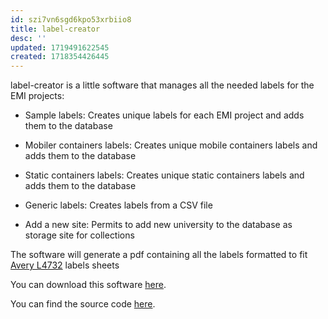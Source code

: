 ```yaml
---
id: szi7vn6sgd6kpo53xrbiio8
title: label-creator
desc: ''
updated: 1719491622545
created: 1718354426445
---
```


label-creator is a little software that manages all the needed labels for the EMI projects:

- Sample labels: Creates unique labels for each EMI project and adds them to the database

- Mobiler containers labels: Creates unique mobile containers labels and adds them to the database

- Static containers labels: Creates unique static containers labels and adds them to the database

- Generic labels: Creates labels from a CSV file

- Add a new site: Permits to add new university to the database as storage site for collections

The software will generate a pdf containing all the labels formatted to fit [Avery L4732](https://www.avery.co.uk/product/mini-multipurpose-labels-l4732rev-25) labels sheets

You can download this software [here](https://github.com/digital-botanical-gardens-initiative/label-creator/releases).

You can find the source code [here](https://github.com/digital-botanical-gardens-initiative/label-creator).